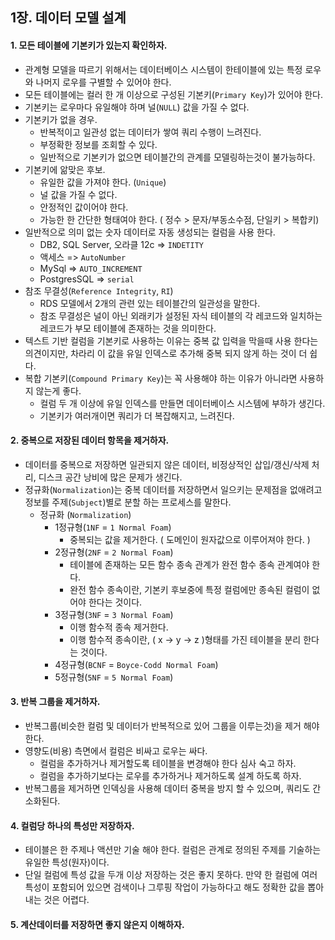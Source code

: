 ## 1장. 데이터 모델 설계

#### 1. 모든 테이블에 기본키가 있는지 확인하자.
- 관계형 모델을 따르기 위해서는 데이터베이스 시스템이 한테이블에 있는 특정 로우와 나머지 로우를  구별할 수 있어야 한다.
- 모든 테이블에는 컬러 한 개 이상으로 구성된 기본키(`Primary Key`)가 있어야 한다. 
- 기본키는 로우마다 유일해야 하며 널(`NULL`) 값을 가질 수 없다.
- 기본키가 없을 경우.
    - 반복적이고 일관성 없는 데이터가 쌓여 쿼리 수행이 느려진다.
    - 부정확한 정보를 조회할 수 있다.
    - 일반적으로 기본키가 없으면 테이블간의 관계를 모델링하는것이 불가능하다.
- 기본키에 앎맞은 후보.
    - 유일한 값을 가져야 한다. (`Unique`)
    - 널 값을 가질 수 없다.
    - 안정적인 값이어야 한다.
    - 가능한 한 간단한 형태여야 한다. ( 정수 > 문자/부동소수점, 단일키 > 복합키)
- 일반적으로 의미 없는 숫자 데이터로 자동 생성되는 컬럼을 사용 한다.
    - DB2, SQL Server, 오라클 12c => `INDETITY`
    - 액세스 => `AutoNumber`
    - MySql => `AUTO_INCREMENT`
    - PostgresSQL => `serial`
- 참조 무결성(`Reference Integrity`, `RI`)
    - RDS 모델에서 2개의 관련 있는 테이블간의 일관성을 말한다. 
    - 참조 무결성은 널이 아닌 외래키가 설정된 자식 테이블의 각 레코드와 일치하는 레코드가 부모 테이블에 존재하는 것을 의미한다.
- 텍스트 기반 컬럼을 기본키로 사용하는 이유는 중복 값 입력을 막을때 사용 한다는 의견이지만, 차라리 이 값을 유일 인덱스로 추가해 중복 되지 않게 하는 것이 더 쉽다.
- 복합 기본키(`Compound Primary Key`)는 꼭 사용해야 하는 이유가 아니라면 사용하지 않는게 좋다.
    - 컬럼 두 개 이상에 유일 인덱스를 만들면 데이터베이스 시스템에 부하가 생긴다.
    - 기본키가 여러개이면 쿼리가 더 복잡해지고, 느려진다.

#### 2. 중복으로 저장된 데이터 항목을 제거하자.
- 데이터를 중복으로 저장하면 일관되지 않은 데이터, 비정상적인 삽입/갱신/삭제 처리, 디스크 공간 낭비에 많은 문제가 생긴다.
- 정규화(`Normalization`)는 중복 데이터를 저장하면서 일으키는 문제점을 없애려고 정보를 주제(`Subject`)별로 분할 하는 프로세스를 말한다.
    - 정규화 (`Normalization`)
        - 1정규형(`1NF` = `1 Normal Foam`)
            - 중복되는 값을 제거한다. ( 도메인이 원자값으로 이루어져야 한다. )
        - 2정규형(`2NF` = `2 Normal Foam`)
            - 테이블에 존재하는 모든 함수 종속 관계가 완전 함수 종속 관계여야 한다.
            - 완전 함수 종속이란, 기본키 후보중에 특정 컬럼에만 종속된 컬럼이 없어야 한다는 것이다. 
        - 3정규형(`3NF` = `3 Normal Foam`)
            - 이행 함수적 종속 제거한다. 
            - 이행 함수적 종속이란, ( x -> y -> z )형태를 가진 테이블을 분리 한다는 것이다.
        - 4정규형(`BCNF` = `Boyce-Codd Normal Foam`)
        - 5정규형(`5NF` = `5 Normal Foam`)

#### 3. 반복 그룹을 제거하자.
- 반복그룹(비슷한 컬럼 및 데이터가 반복적으로 있어 그룹을 이루는것)을 제거 해야 한다. 
- 영향도(비용) 측면에서 컬럼은 비싸고 로우는 싸다.
    - 컬럼을 추가하거나 제거할도록 테이블을 변경해야 한다 심사 숙고 하자. 
    - 컬럼을 추가하기보다는 로우를 추가하거나 제거하도록 설계 하도록 하자.
- 반복그룹을 제거하면 인덱싱을 사용해 데이터 중복을 방지 할 수 있으며, 쿼리도 간소화된다.

#### 4. 컬럼당 하나의 특성만 저장하자.
- 테이블은 한 주제나 액션만 기술 해야 한다. 컬럼은 관계로 정의된 주제를 기술하는 유일한 특성(원자)이다. 
- 단일 컬럼에 특성 값을 두개 이상 저장하는 것은 좋지 못하다. 만약 한 컬럼에 여러 특성이 포함되어 있으면 검색이나 그루핑 작업이 가능하다고 해도 정확한 값을 뽑아내는 것은 어렵다.

#### 5. 계산데이터를 저장하면 좋지 않은지 이해하자.


